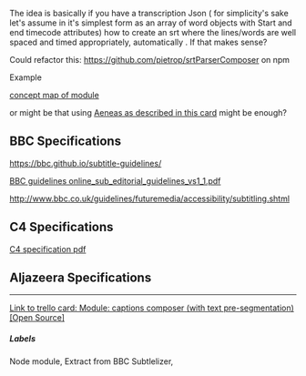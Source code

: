 The idea is basically if you have a transcription Json ( for simplicity's sake let's assume in it's simplest form as an array of word objects with Start and end timecode attributes) how to create an srt where the lines/words  are well spaced and timed appropriately, automatically .  If that makes sense?

Could refactor this: 
https://github.com/pietrop/srtParserComposer
on npm 

Example

[concept map of module](https://docs.google.com/drawings/d/1y0v-jqZEa3u4NOdXLtPmJE1rFGY-dbQXvw-COQuWFQs/edit?usp=sharing)

or might be that using [Aeneas as described in this card](https://trello.com/c/6SWhxGTR) might be enough?

## BBC Specifications

https://bbc.github.io/subtitle-guidelines/

[BBC guidelines online_sub_editorial_guidelines_vs1_1.pdf ](http://www.bbc.co.uk/guidelines/futuremedia/accessibility/subtitling_guides/online_sub_editorial_guidelines_vs1_1.pdf)

http://www.bbc.co.uk/guidelines/futuremedia/accessibility/subtitling.shtml


## C4 Specifications

[C4 specification pdf ](http://www.channel4.com/media/documents/corporate/foi-docs/SG_FLP.pdf)


## Aljazeera Specifications


---

[Link to trello card: Module: captions composer (with text pre-segmentation) [Open Source]](https://trello.com/c/Q5jClWkc)

##### Labels

Node module, Extract from BBC Subtlelizer, 